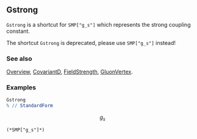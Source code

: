 ## Gstrong

`Gstrong`  is a shortcut for `SMP["g_s"]` which represents the strong coupling constant.

The shortcut `Gstrong` is deprecated, please use `SMP["g_s"]` instead!

### See also

[Overview](Extra/FeynCalc.md), [CovariantD](CovariantD.md), [FieldStrength](FieldStrength.md), [GluonVertex](GluonVertex.md).

### Examples

```mathematica
Gstrong
% // StandardForm
```

$$g_s$$

```
(*SMP["g_s"]*)
```
